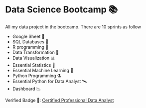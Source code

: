 # Data Science Bootcamp 📚
All my data project in the bootcamp. There are 10 sprints as follow

- Google Sheet 🐑
- SQL Databases 💽
- R programming 🔬
- Data Transformation 🚋
- Data Visualization 📊
- Essential Statistics 🧮
- Essential Machine Learning 🤖
- Python Programming ⚗️
- Essential Python for Data Analyst 🛰️
- Dashboard 📉

Verified Badge 🚩: [Certified Professional Data Analyst](https://badgr.com/public/assertions/gevyrW0VQpqHapne-b0CSA?identity__email=afininbenz@gmail.com)
